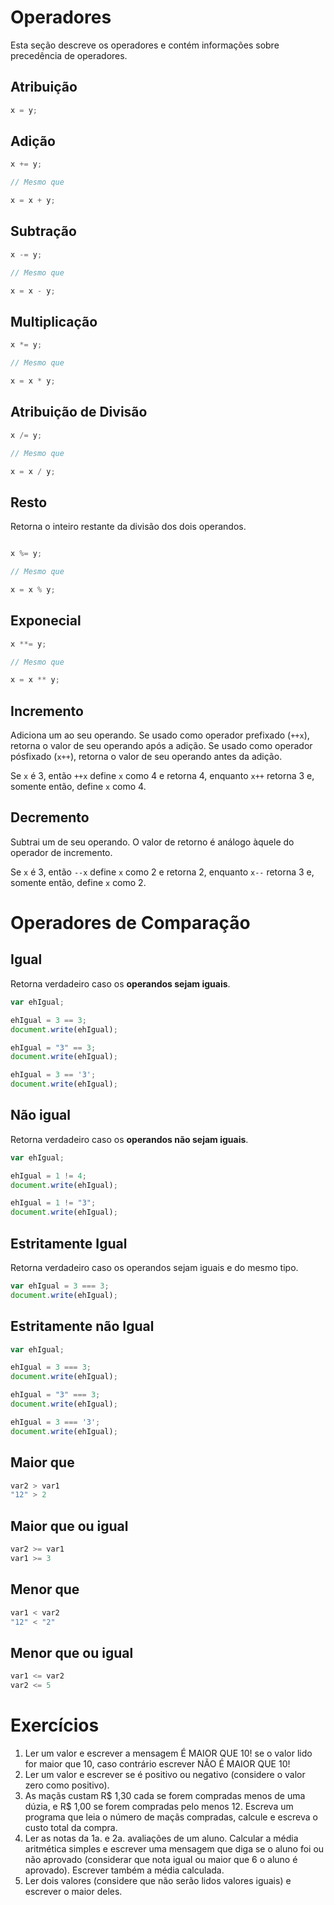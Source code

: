 
# Operadores

Esta seção descreve os operadores e contém informações sobre precedência de operadores.

## Atribuição

```javascript
x = y;
```

## Adição

```javascript
x += y;

// Mesmo que

x = x + y;
```

## Subtração

```javascript
x -= y;

// Mesmo que

x = x - y;
```

## Multiplicação

```javascript
x *= y;

// Mesmo que

x = x * y;
```

## Atribuição de Divisão

```javascript
x /= y;

// Mesmo que

x = x / y;
```

## Resto

Retorna o inteiro restante da divisão dos dois operandos.

```javascript

x %= y;

// Mesmo que

x = x % y;

```

## Exponecial

```javascript
x **= y;

// Mesmo que

x = x ** y;
```

## Incremento 

Adiciona um ao seu operando. Se usado como operador prefixado (`++x`), retorna o valor de seu operando após a adição. Se usado como operador pósfixado (`x++`), retorna o valor de seu operando antes da adição.

Se `x` é 3, então `++x` define `x` como 4 e retorna 4, enquanto `x++` retorna 3 e, somente então, define `x` como 4.

## Decremento

Subtrai um de seu operando. O valor de retorno é análogo àquele do operador de incremento.

Se `x` é 3, então `--x` define `x` como 2 e retorna 2, enquanto `x--` retorna 3 e, somente então, define `x` como 2.

# Operadores de Comparação

## Igual

Retorna verdadeiro caso os **operandos sejam iguais**.

```javascript
var ehIgual;

ehIgual = 3 == 3;
document.write(ehIgual);

ehIgual = "3" == 3;
document.write(ehIgual);

ehIgual = 3 == '3';
document.write(ehIgual);
```

## Não igual

Retorna verdadeiro caso os **operandos não sejam iguais**.

```javascript
var ehIgual;

ehIgual = 1 != 4;
document.write(ehIgual);

ehIgual = 1 != "3";
document.write(ehIgual);
```

## Estritamente Igual

Retorna verdadeiro caso os operandos sejam iguais e do mesmo tipo.

```javascript
var ehIgual = 3 === 3;
document.write(ehIgual);
```

## Estritamente não Igual

```javascript
var ehIgual;

ehIgual = 3 === 3;
document.write(ehIgual);

ehIgual = "3" === 3;
document.write(ehIgual);

ehIgual = 3 === '3';
document.write(ehIgual);
```

## Maior que

```javascript
var2 > var1
"12" > 2
```

## Maior que ou igual

```javascript
var2 >= var1
var1 >= 3
```

## Menor que

```javascript
var1 < var2
"12" < "2"
```

## Menor que ou igual

```javascript
var1 <= var2
var2 <= 5
```


# Exercícios

1. Ler um valor e escrever a mensagem É MAIOR QUE 10! se o valor lido for maior que 10, caso contrário escrever NÃO É MAIOR QUE 10! 
2. Ler um valor e escrever se é positivo ou negativo (considere o valor zero como positivo).
3. As maçãs custam R$ 1,30 cada se forem compradas menos de uma dúzia, e R$ 1,00 se forem compradas pelo menos 12. Escreva um programa que leia o número de maçãs compradas, calcule e escreva o custo total da compra.
4. Ler as notas da 1a. e 2a. avaliações de um aluno. Calcular a média aritmética simples e escrever uma mensagem que diga se o aluno foi ou não aprovado (considerar que nota igual ou maior que 6 o aluno é aprovado). Escrever também a média calculada. 
5. Ler dois valores (considere que não serão lidos valores iguais) e escrever o maior deles.
